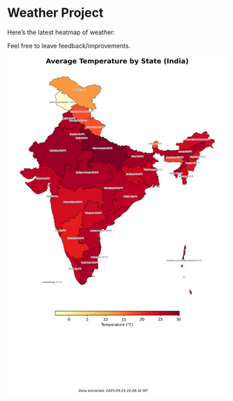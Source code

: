 # Weather Project

Here’s the latest heatmap of weather:

Feel free to leave feedback/improvements.

![India Heatmap](docs/assets/india_heatmap.png?v=D2CFDA)

